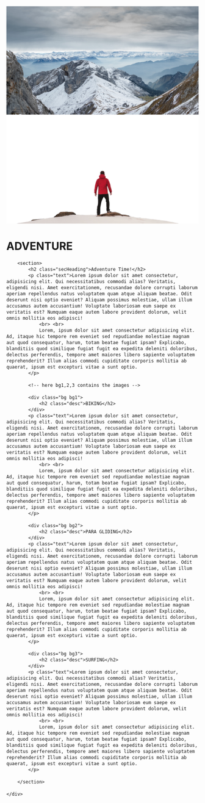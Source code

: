 <!DOCTYPE html>
<html lang="en">
<head>
    <meta charset="UTF-8">
    <meta name="viewport" content="width=device-width, initial-scale=1.0">
    <title>Parallax effect</title>
    <link rel="stylesheet" href="parallax.css">
</head>
<body>
    <div class="wrapper">
        <div class="container">
            <img src="images/background.png" class="background">
            <img src="images/foreground.png" class="foreground">
            <h1>ADVENTURE</h1>
        </div>

        <section>
            <h2 class="secHeading">Adventure Time!</h2>
            <p class="text">Lorem ipsum dolor sit amet consectetur, adipisicing elit. Qui necessitatibus commodi alias? Veritatis, eligendi nisi. Amet exercitationem, recusandae dolore corrupti laborum aperiam repellendus natus voluptatem quam atque aliquam beatae. Odit deserunt nisi optio eveniet? Aliquam possimus molestiae, ullam illum accusamus autem accusantium! Voluptate laboriosam eum saepe ex veritatis est? Numquam eaque autem labore provident dolorum, velit omnis mollitia eos adipisci!
                <br> <br>
                Lorem, ipsum dolor sit amet consectetur adipisicing elit. Ad, itaque hic tempore rem eveniet sed repudiandae molestiae magnam aut quod consequatur, harum, totam beatae fugiat ipsam? Explicabo, blanditiis quod similique fugiat fugit ea expedita deleniti doloribus, delectus perferendis, tempore amet maiores libero sapiente voluptatem reprehenderit? Illum alias commodi cupiditate corporis mollitia ab quaerat, ipsum est excepturi vitae a sunt optio.
            </p>
            
            <!-- here bg1,2,3 contains the images -->

            <div class="bg bg1">
                <h2 class="desc">BIKING</h2>
            </div>
            <p class="text">Lorem ipsum dolor sit amet consectetur, adipisicing elit. Qui necessitatibus commodi alias? Veritatis, eligendi nisi. Amet exercitationem, recusandae dolore corrupti laborum aperiam repellendus natus voluptatem quam atque aliquam beatae. Odit deserunt nisi optio eveniet? Aliquam possimus molestiae, ullam illum accusamus autem accusantium! Voluptate laboriosam eum saepe ex veritatis est? Numquam eaque autem labore provident dolorum, velit omnis mollitia eos adipisci!
                <br> <br>
                Lorem, ipsum dolor sit amet consectetur adipisicing elit. Ad, itaque hic tempore rem eveniet sed repudiandae molestiae magnam aut quod consequatur, harum, totam beatae fugiat ipsam? Explicabo, blanditiis quod similique fugiat fugit ea expedita deleniti doloribus, delectus perferendis, tempore amet maiores libero sapiente voluptatem reprehenderit? Illum alias commodi cupiditate corporis mollitia ab quaerat, ipsum est excepturi vitae a sunt optio.
            </p>

            <div class="bg bg2">
                <h2 class="desc">PARA GLIDING</h2>
            </div>
            <p class="text">Lorem ipsum dolor sit amet consectetur, adipisicing elit. Qui necessitatibus commodi alias? Veritatis, eligendi nisi. Amet exercitationem, recusandae dolore corrupti laborum aperiam repellendus natus voluptatem quam atque aliquam beatae. Odit deserunt nisi optio eveniet? Aliquam possimus molestiae, ullam illum accusamus autem accusantium! Voluptate laboriosam eum saepe ex veritatis est? Numquam eaque autem labore provident dolorum, velit omnis mollitia eos adipisci!
                <br> <br>
                Lorem, ipsum dolor sit amet consectetur adipisicing elit. Ad, itaque hic tempore rem eveniet sed repudiandae molestiae magnam aut quod consequatur, harum, totam beatae fugiat ipsam? Explicabo, blanditiis quod similique fugiat fugit ea expedita deleniti doloribus, delectus perferendis, tempore amet maiores libero sapiente voluptatem reprehenderit? Illum alias commodi cupiditate corporis mollitia ab quaerat, ipsum est excepturi vitae a sunt optio.
            </p>

            <div class="bg bg3">
                <h2 class="desc">SURFING</h2>
            </div>
            <p class="text">Lorem ipsum dolor sit amet consectetur, adipisicing elit. Qui necessitatibus commodi alias? Veritatis, eligendi nisi. Amet exercitationem, recusandae dolore corrupti laborum aperiam repellendus natus voluptatem quam atque aliquam beatae. Odit deserunt nisi optio eveniet? Aliquam possimus molestiae, ullam illum accusamus autem accusantium! Voluptate laboriosam eum saepe ex veritatis est? Numquam eaque autem labore provident dolorum, velit omnis mollitia eos adipisci!
                <br> <br>
                Lorem, ipsum dolor sit amet consectetur adipisicing elit. Ad, itaque hic tempore rem eveniet sed repudiandae molestiae magnam aut quod consequatur, harum, totam beatae fugiat ipsam? Explicabo, blanditiis quod similique fugiat fugit ea expedita deleniti doloribus, delectus perferendis, tempore amet maiores libero sapiente voluptatem reprehenderit? Illum alias commodi cupiditate corporis mollitia ab quaerat, ipsum est excepturi vitae a sunt optio.
            </p>

        </section>

    </div>
</body>
</html>
